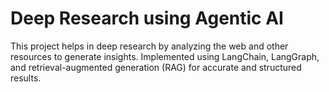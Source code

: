 # Deep Research using Agentic AI
This project helps in deep research by analyzing the web and other resources to generate insights. Implemented using LangChain, LangGraph, and retrieval-augmented generation (RAG) for accurate and structured results.

